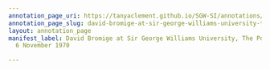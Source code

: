 ```yaml
---
annotation_page_uri: https://tanyaclement.github.io/SGW-SI/annotations/david-bromige-at-sir-george-williams-university-the-poetry-series-6-november-1970-canvas-1-audience.json
annotation_page_slug: david-bromige-at-sir-george-williams-university-the-poetry-series-6-november-1970-canvas-1-audience
layout: annotation_page
manifest_label: David Bromige at Sir George Williams University, The Poetry Series,
  6 November 1970

---
```


